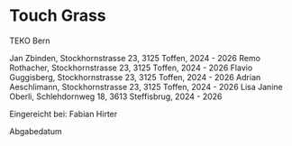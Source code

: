 # Touch Grass

TEKO Bern

Jan Zbinden, Stockhornstrasse 23, 3125 Toffen, 2024 - 2026
Remo Rothacher, Stockhornstrasse 23, 3125 Toffen, 2024 - 2026
Flavio Guggisberg, Stockhornstrasse 23, 3125 Toffen, 2024 - 2026
Adrian Aeschlimann, Stockhornstrasse 23, 3125 Toffen, 2024 - 2026
Lisa Janine Oberli, Schlehdornweg 18, 3613 Steffisbrug, 2024 - 2026

Eingereicht bei: Fabian Hirter

Abgabedatum

